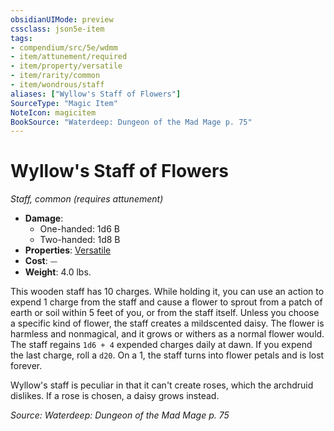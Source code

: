 ```yaml
---
obsidianUIMode: preview
cssclass: json5e-item
tags:
- compendium/src/5e/wdmm
- item/attunement/required
- item/property/versatile
- item/rarity/common
- item/wondrous/staff
aliases: ["Wyllow's Staff of Flowers"]
SourceType: "Magic Item"
NoteIcon: magicitem
BookSource: "Waterdeep: Dungeon of the Mad Mage p. 75"
---
```

# Wyllow's Staff of Flowers
*Staff, common (requires attunement)*  

- **Damage**:
  - One-handed: 1d6 B
  - Two-handed: 1d8 B
- **Properties**: [Versatile](/2-Mechanics/CLI/rules/item-properties.md#Versatile)
- **Cost**: ⏤
- **Weight**: 4.0 lbs.

This wooden staff has 10 charges. While holding it, you can use an action to expend 1 charge from the staff and cause a flower to sprout from a patch of earth or soil within 5 feet of you, or from the staff itself. Unless you choose a specific kind of flower, the staff creates a mildscented daisy. The flower is harmless and nonmagical, and it grows or withers as a normal flower would. The staff regains `1d6 + 4` expended charges daily at dawn. If you expend the last charge, roll a `d20`. On a 1, the staff turns into flower petals and is lost forever.

Wyllow's staff is peculiar in that it can't create roses, which the archdruid dislikes. If a rose is chosen, a daisy grows instead.

*Source: Waterdeep: Dungeon of the Mad Mage p. 75*